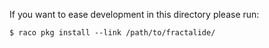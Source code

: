 If you want to ease development in this directory please run:

```
$ raco pkg install --link /path/to/fractalide/
```
